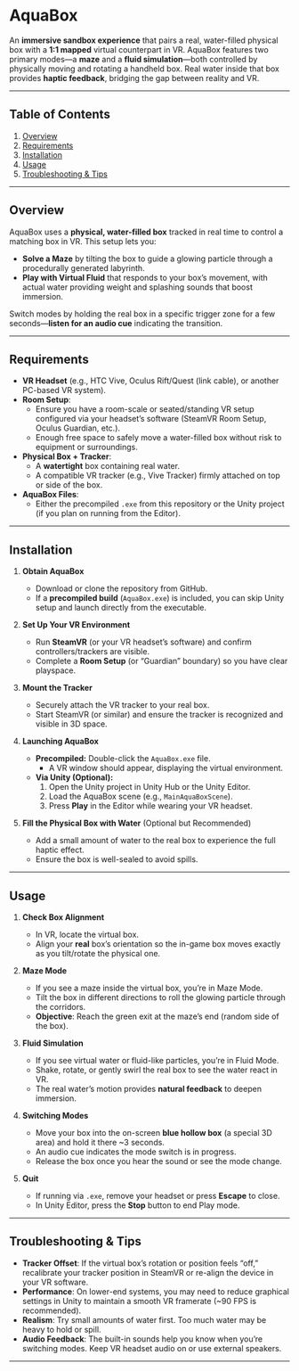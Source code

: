 # AquaBox

An **immersive sandbox experience** that pairs a real, water-filled physical box with a **1:1 mapped** virtual counterpart in VR. AquaBox features two primary modes—a **maze** and a **fluid simulation**—both controlled by physically moving and rotating a handheld box. Real water inside that box provides **haptic feedback**, bridging the gap between reality and VR.

---

## Table of Contents

1. [Overview](#overview)  
2. [Requirements](#requirements)  
3. [Installation](#installation)  
4. [Usage](#usage)  
5. [Troubleshooting & Tips](#troubleshooting--tips)

---

## Overview

AquaBox uses a **physical, water-filled box** tracked in real time to control a matching box in VR. This setup lets you:
- **Solve a Maze** by tilting the box to guide a glowing particle through a procedurally generated labyrinth.
- **Play with Virtual Fluid** that responds to your box’s movement, with actual water providing weight and splashing sounds that boost immersion.

Switch modes by holding the real box in a specific trigger zone for a few seconds—**listen for an audio cue** indicating the transition.

---

## Requirements

- **VR Headset** (e.g., HTC Vive, Oculus Rift/Quest (link cable), or another PC-based VR system).  
- **Room Setup**:  
  - Ensure you have a room-scale or seated/standing VR setup configured via your headset’s software (SteamVR Room Setup, Oculus Guardian, etc.).  
  - Enough free space to safely move a water-filled box without risk to equipment or surroundings.
- **Physical Box + Tracker**:  
  - A **watertight** box containing real water.  
  - A compatible VR tracker (e.g., Vive Tracker) firmly attached on top or side of the box.
- **AquaBox Files**:  
  - Either the precompiled `.exe` from this repository or the Unity project (if you plan on running from the Editor).

---

## Installation

1. **Obtain AquaBox**  
   - Download or clone the repository from GitHub.  
   - If a **precompiled build** (`AquaBox.exe`) is included, you can skip Unity setup and launch directly from the executable.

2. **Set Up Your VR Environment**  
   - Run **SteamVR** (or your VR headset’s software) and confirm controllers/trackers are visible.  
   - Complete a **Room Setup** (or “Guardian” boundary) so you have clear playspace.

3. **Mount the Tracker**  
   - Securely attach the VR tracker to your real box.  
   - Start SteamVR (or similar) and ensure the tracker is recognized and visible in 3D space.

4. **Launching AquaBox**  
   - **Precompiled:** Double-click the `AquaBox.exe` file.  
     - A VR window should appear, displaying the virtual environment.  
   - **Via Unity (Optional):**  
     1. Open the Unity project in Unity Hub or the Unity Editor.  
     2. Load the AquaBox scene (e.g., `MainAquaBoxScene`).  
     3. Press **Play** in the Editor while wearing your VR headset.

5. **Fill the Physical Box with Water** (Optional but Recommended)  
   - Add a small amount of water to the real box to experience the full haptic effect.  
   - Ensure the box is well-sealed to avoid spills.

---

## Usage

1. **Check Box Alignment**  
   - In VR, locate the virtual box.  
   - Align your **real** box’s orientation so the in-game box moves exactly as you tilt/rotate the physical one.

2. **Maze Mode**  
   - If you see a maze inside the virtual box, you’re in Maze Mode.  
   - Tilt the box in different directions to roll the glowing particle through the corridors.  
   - **Objective**: Reach the green exit at the maze’s end (random side of the box).

3. **Fluid Simulation**  
   - If you see virtual water or fluid-like particles, you’re in Fluid Mode.  
   - Shake, rotate, or gently swirl the real box to see the water react in VR.  
   - The real water’s motion provides **natural feedback** to deepen immersion.

4. **Switching Modes**  
   - Move your box into the on-screen **blue hollow box** (a special 3D area) and hold it there ~3 seconds.  
   - An audio cue indicates the mode switch is in progress.  
   - Release the box once you hear the sound or see the mode change.

5. **Quit**  
   - If running via `.exe`, remove your headset or press **Escape** to close.  
   - In Unity Editor, press the **Stop** button to end Play mode.

---

## Troubleshooting & Tips

- **Tracker Offset**: If the virtual box’s rotation or position feels “off,” recalibrate your tracker position in SteamVR or re-align the device in your VR software.  
- **Performance**: On lower-end systems, you may need to reduce graphical settings in Unity to maintain a smooth VR framerate (~90 FPS is recommended).  
- **Realism**: Try small amounts of water first. Too much water may be heavy to hold or spill.  
- **Audio Feedback**: The built-in sounds help you know when you’re switching modes. Keep VR headset audio on or use external speakers.

---
